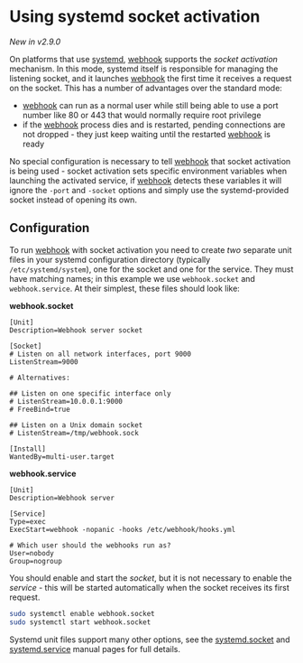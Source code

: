 # Using systemd socket activation

_New in v2.9.0_

On platforms that use [systemd](https://systemd.io), [webhook][w] 
supports the _socket activation_ mechanism.  In this mode, systemd itself is responsible for managing the listening socket, and it launches [webhook][w] the first time it receives a request on the socket.  This has a number of advantages over the standard mode:

- [webhook][w] can run as a normal user while still being able to use a port number like 80 or 443 that would normally require root privilege
- if the [webhook][w] process dies and is restarted, pending connections are not dropped - they just keep waiting until the restarted [webhook][w] is ready

No special configuration is necessary to tell [webhook][w] that socket activation is being used - socket activation sets specific environment variables when launching the activated service, if [webhook][w] detects these variables it will ignore the `-port` and `-socket` options and simply use the systemd-provided socket instead of opening its own.

## Configuration
To run [webhook][w] with socket activation you need to create _two_ separate unit files in your systemd configuration directory (typically `/etc/systemd/system`), one for the socket and one for the service.  They must have matching names; in this example we use `webhook.socket` and `webhook.service`.  At their simplest, these files should look like:

**webhook.socket**
```
[Unit]
Description=Webhook server socket

[Socket]
# Listen on all network interfaces, port 9000
ListenStream=9000

# Alternatives:

## Listen on one specific interface only
# ListenStream=10.0.0.1:9000
# FreeBind=true

## Listen on a Unix domain socket
# ListenStream=/tmp/webhook.sock

[Install]
WantedBy=multi-user.target
```

**webhook.service**
```
[Unit]
Description=Webhook server

[Service]
Type=exec
ExecStart=webhook -nopanic -hooks /etc/webhook/hooks.yml

# Which user should the webhooks run as?
User=nobody
Group=nogroup
```

You should enable and start the _socket_, but it is not necessary to enable the _service_ - this will be started automatically when the socket receives its first request.

```sh
sudo systemctl enable webhook.socket
sudo systemctl start webhook.socket
```

Systemd unit files support many other options, see the [systemd.socket](https://www.freedesktop.org/software/systemd/man/latest/systemd.socket.html) and [systemd.service](https://www.freedesktop.org/software/systemd/man/latest/systemd.service.html) manual pages for full details.

[w]: https://github.com/adnanh/webhook

